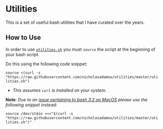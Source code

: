 # Utilities

This is a set of useful bash utilities that I have curated over the years.

## How to Use

In order to use [`utilities.sh`](utilities.sh) you must `source` the script at the beginning of your bash script.

Do this using the following code snippet:

`source <(curl -s "https://raw.githubusercontent.com/nicholasadamou/utilities/master/utilities.sh")`

- _This assumes `curl` is installed on your system._

**Note**: _Due to an [issue pertaining to bash 3.2 on MacOS](https://stackoverflow.com/a/32596626/5290011) please use the following snippet instead:_

`source /dev/stdin <<<"$(curl -s "https://raw.githubusercontent.com/nicholasadamou/utilities/master/utilities.sh")"`

